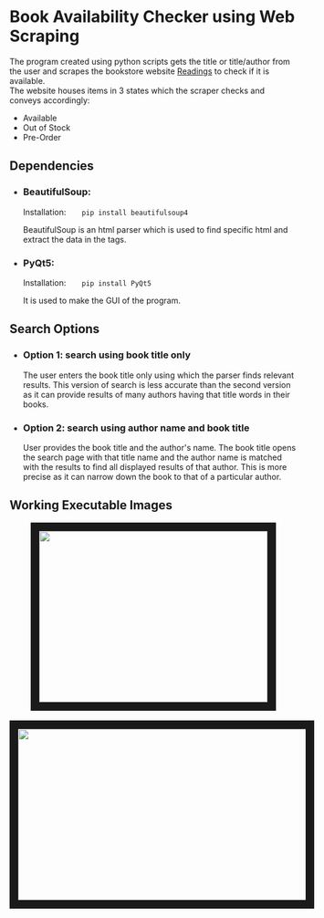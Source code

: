 # Book Availability Checker using Web Scraping

The program created using python scripts gets the title or title/author from the user and scrapes the bookstore website [Readings](https://www.readings.com.pk/) to check if it is available.
</br>
The website houses items in 3 states which the scraper checks and conveys accordingly:
- Available
- Out of Stock
- Pre-Order

## Dependencies

- ### BeautifulSoup:
  Installation:&nbsp;&nbsp;&nbsp;&nbsp;&nbsp;&nbsp;&nbsp;`pip install beautifulsoup4`
  
  BeautifulSoup is an html parser which is used to find specific html and extract the data in the tags.
  </br>

- ### PyQt5:
  Installation:&nbsp;&nbsp;&nbsp;&nbsp;&nbsp;&nbsp;&nbsp;`pip install PyQt5`
  
  It is used to make the GUI of the program.

## Search Options

- ### Option 1: search using book title only
  The user enters the book title only using which the parser finds relevant results. This version of search is less accurate than the second version as it can provide results of many authors having that title words in their books.
  </br>

- ### Option 2: search using author name and book title
  User provides the book title and the author's name. The book title opens the search page with that title name and the        author name is matched with the results to find all displayed results of that author. This is more precise as it can narrow down the book to that of a particular author.</br>

## Working Executable Images
<p align = "center">
  <img src="https://github.com/daimbk/bookstore-notif/assets/51926730/44104576-258b-43a5-8138-6108cea42b2b" width="400" height="300" border="15"/>
  </br></br>
  <img src="https://github.com/daimbk/bookstore-notif/assets/51926730/95c330ed-224c-4fb6-baa7-73dd83fa94f4" width="800" height="300" border="15"/>
</p>
